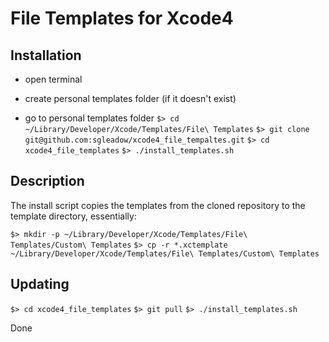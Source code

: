 File Templates for Xcode4
=========================

Installation
------------
* open terminal
* create personal templates folder (if it doesn't exist)
    
* go to personal templates folder
    `$> cd ~/Library/Developer/Xcode/Templates/File\ Templates`
`$> git clone git@github.com:sgleadow/xcode4_file_tempaltes.git`
`$> cd xcode4_file_templates`
`$> ./install_templates.sh`

Description
-----------

The install script copies the templates from the cloned repository to the template directory, essentially:

`$> mkdir -p ~/Library/Developer/Xcode/Templates/File\ Templates/Custom\ Templates`
`$> cp -r *.xctemplate ~/Library/Developer/Xcode/Templates/File\ Templates/Custom\ Templates`

Updating
--------
`$> cd xcode4_file_templates`
`$> git pull`
`$> ./install_templates.sh`

Done

